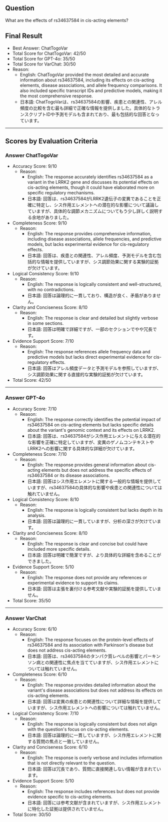 ## Question

What are the effects of rs34637584 in cis-acting elements?

## Final Result

- Best Answer: ChatTogoVar
- Total Score for ChatTogoVar: 42/50
- Total Score for GPT-4o: 35/50
- Total Score for VarChat: 30/50
- Reason:
  - English: ChatTogoVar provided the most detailed and accurate information about rs34637584, including its effects on cis-acting elements, disease associations, and allele frequency comparisons. It also included specific transcript IDs and predictive models, making it the most comprehensive response.
  - 日本語: ChatTogoVarは、rs34637584の影響、疾患との関連性、アレル頻度の比較を含む最も詳細で正確な情報を提供しました。具体的なトランスクリプトIDや予測モデルも含まれており、最も包括的な回答となっています。

---

## Scores by Evaluation Criteria

### Answer ChatTogoVar
- Accuracy Score: 9/10
  - Reason: 
    - English: The response accurately identifies rs34637584 as a variant in the LRRK2 gene and discusses its potential effects on cis-acting elements, though it could have elaborated more on specific regulatory mechanisms.
    - 日本語: 回答は、rs34637584がLRRK2遺伝子の変異であることを正確に特定し、シス作用エレメントへの潜在的な影響について議論していますが、具体的な調節メカニズムについてもう少し詳しく説明する余地がありました。
- Completeness Score: 9/10
  - Reason: 
    - English: The response provides comprehensive information, including disease associations, allele frequencies, and predictive models, but lacks experimental evidence for cis-regulatory effects.
    - 日本語: 回答は、疾患との関連性、アレル頻度、予測モデルを含む包括的な情報を提供していますが、シス調節効果に関する実験的証拠が欠けています。
- Logical Consistency Score: 9/10
  - Reason: 
    - English: The response is logically consistent and well-structured, with no contradictions.
    - 日本語: 回答は論理的に一貫しており、構造が良く、矛盾がありません。
- Clarity and Conciseness Score: 8/10
  - Reason: 
    - English: The response is clear and detailed but slightly verbose in some sections.
    - 日本語: 回答は明確で詳細ですが、一部のセクションでやや冗長です。
- Evidence Support Score: 7/10
  - Reason: 
    - English: The response references allele frequency data and predictive models but lacks direct experimental evidence for cis-regulatory effects.
    - 日本語: 回答はアレル頻度データと予測モデルを参照していますが、シス調節効果に関する直接的な実験的証拠が欠けています。
- Total Score: 42/50

---

### Answer GPT-4o
- Accuracy Score: 7/10
  - Reason: 
    - English: The response correctly identifies the potential impact of rs34637584 on cis-acting elements but lacks specific details about the variant's genomic context and its effects on LRRK2.
    - 日本語: 回答は、rs34637584がシス作用エレメントに与える潜在的な影響を正確に特定していますが、変異のゲノムコンテキストやLRRK2への影響に関する具体的な詳細が欠けています。
- Completeness Score: 7/10
  - Reason: 
    - English: The response provides general information about cis-acting elements but does not address the specific effects of rs34637584 or its disease associations.
    - 日本語: 回答はシス作用エレメントに関する一般的な情報を提供していますが、rs34637584の具体的な影響や疾患との関連性については触れていません。
- Logical Consistency Score: 8/10
  - Reason: 
    - English: The response is logically consistent but lacks depth in its analysis.
    - 日本語: 回答は論理的に一貫していますが、分析の深さが欠けています。
- Clarity and Conciseness Score: 8/10
  - Reason: 
    - English: The response is clear and concise but could have included more specific details.
    - 日本語: 回答は明確で簡潔ですが、より具体的な詳細を含めることができました。
- Evidence Support Score: 5/10
  - Reason: 
    - English: The response does not provide any references or experimental evidence to support its claims.
    - 日本語: 回答は主張を裏付ける参考文献や実験的証拠を提供していません。
- Total Score: 35/50

---

### Answer VarChat
- Accuracy Score: 6/10
  - Reason: 
    - English: The response focuses on the protein-level effects of rs34637584 and its association with Parkinson's disease but does not address cis-acting elements.
    - 日本語: 回答は、rs34637584のタンパク質レベルの影響とパーキンソン病との関連性に焦点を当てていますが、シス作用エレメントについては触れていません。
- Completeness Score: 6/10
  - Reason: 
    - English: The response provides detailed information about the variant's disease associations but does not address its effects on cis-acting elements.
    - 日本語: 回答は変異の疾患との関連性について詳細な情報を提供していますが、シス作用エレメントへの影響については触れていません。
- Logical Consistency Score: 7/10
  - Reason: 
    - English: The response is logically consistent but does not align with the question's focus on cis-acting elements.
    - 日本語: 回答は論理的に一貫していますが、シス作用エレメントに関する質問の焦点と一致していません。
- Clarity and Conciseness Score: 6/10
  - Reason: 
    - English: The response is overly verbose and includes information that is not directly relevant to the question.
    - 日本語: 回答は冗長であり、質問に直接関連しない情報が含まれています。
- Evidence Support Score: 5/10
  - Reason: 
    - English: The response includes references but does not provide evidence specific to cis-acting elements.
    - 日本語: 回答には参考文献が含まれていますが、シス作用エレメントに特化した証拠は提供されていません。
- Total Score: 30/50